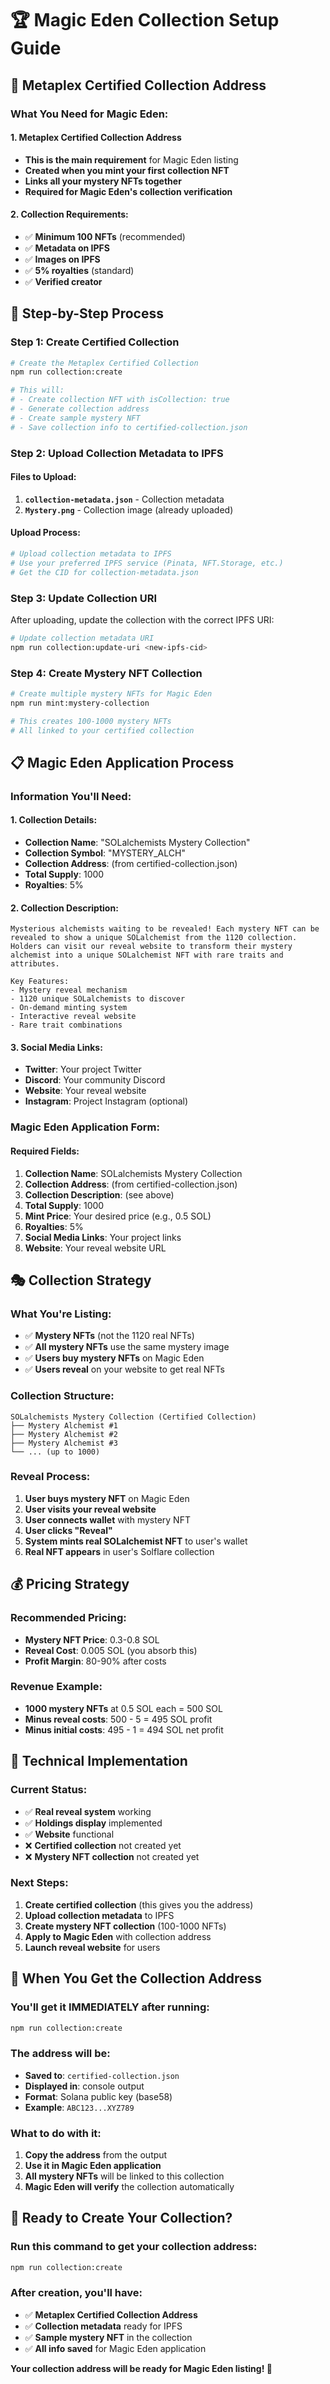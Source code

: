 # 🏆 Magic Eden Collection Setup Guide

## 🎯 **Metaplex Certified Collection Address**

### **What You Need for Magic Eden:**

#### **1. Metaplex Certified Collection Address**
- **This is the main requirement** for Magic Eden listing
- **Created when you mint your first collection NFT**
- **Links all your mystery NFTs together**
- **Required for Magic Eden's collection verification**

#### **2. Collection Requirements:**
- ✅ **Minimum 100 NFTs** (recommended)
- ✅ **Metadata on IPFS**
- ✅ **Images on IPFS**
- ✅ **5% royalties** (standard)
- ✅ **Verified creator**

## 🚀 **Step-by-Step Process**

### **Step 1: Create Certified Collection**

```bash
# Create the Metaplex Certified Collection
npm run collection:create

# This will:
# - Create collection NFT with isCollection: true
# - Generate collection address
# - Create sample mystery NFT
# - Save collection info to certified-collection.json
```

### **Step 2: Upload Collection Metadata to IPFS**

#### **Files to Upload:**
1. **`collection-metadata.json`** - Collection metadata
2. **`Mystery.png`** - Collection image (already uploaded)

#### **Upload Process:**
```bash
# Upload collection metadata to IPFS
# Use your preferred IPFS service (Pinata, NFT.Storage, etc.)
# Get the CID for collection-metadata.json
```

### **Step 3: Update Collection URI**

After uploading, update the collection with the correct IPFS URI:

```bash
# Update collection metadata URI
npm run collection:update-uri <new-ipfs-cid>
```

### **Step 4: Create Mystery NFT Collection**

```bash
# Create multiple mystery NFTs for Magic Eden
npm run mint:mystery-collection

# This creates 100-1000 mystery NFTs
# All linked to your certified collection
```

## 📋 **Magic Eden Application Process**

### **Information You'll Need:**

#### **1. Collection Details:**
- **Collection Name**: "SOLalchemists Mystery Collection"
- **Collection Symbol**: "MYSTERY_ALCH"
- **Collection Address**: (from certified-collection.json)
- **Total Supply**: 1000
- **Royalties**: 5%

#### **2. Collection Description:**
```
Mysterious alchemists waiting to be revealed! Each mystery NFT can be revealed to show a unique SOLalchemist from the 1120 collection. Holders can visit our reveal website to transform their mystery alchemist into a unique SOLalchemist NFT with rare traits and attributes.

Key Features:
- Mystery reveal mechanism
- 1120 unique SOLalchemists to discover
- On-demand minting system
- Interactive reveal website
- Rare trait combinations
```

#### **3. Social Media Links:**
- **Twitter**: Your project Twitter
- **Discord**: Your community Discord
- **Website**: Your reveal website
- **Instagram**: Project Instagram (optional)

### **Magic Eden Application Form:**

#### **Required Fields:**
1. **Collection Name**: SOLalchemists Mystery Collection
2. **Collection Address**: (from certified-collection.json)
3. **Collection Description**: (see above)
4. **Total Supply**: 1000
5. **Mint Price**: Your desired price (e.g., 0.5 SOL)
6. **Royalties**: 5%
7. **Social Media Links**: Your project links
8. **Website**: Your reveal website URL

## 🎭 **Collection Strategy**

### **What You're Listing:**
- ✅ **Mystery NFTs** (not the 1120 real NFTs)
- ✅ **All mystery NFTs** use the same mystery image
- ✅ **Users buy mystery NFTs** on Magic Eden
- ✅ **Users reveal** on your website to get real NFTs

### **Collection Structure:**
```
SOLalchemists Mystery Collection (Certified Collection)
├── Mystery Alchemist #1
├── Mystery Alchemist #2
├── Mystery Alchemist #3
└── ... (up to 1000)
```

### **Reveal Process:**
1. **User buys mystery NFT** on Magic Eden
2. **User visits your reveal website**
3. **User connects wallet** with mystery NFT
4. **User clicks "Reveal"**
5. **System mints real SOLalchemist NFT** to user's wallet
6. **Real NFT appears** in user's Solflare collection

## 💰 **Pricing Strategy**

### **Recommended Pricing:**
- **Mystery NFT Price**: 0.3-0.8 SOL
- **Reveal Cost**: 0.005 SOL (you absorb this)
- **Profit Margin**: 80-90% after costs

### **Revenue Example:**
- **1000 mystery NFTs** at 0.5 SOL each = 500 SOL
- **Minus reveal costs**: 500 - 5 = 495 SOL profit
- **Minus initial costs**: 495 - 1 = 494 SOL net profit

## 🔧 **Technical Implementation**

### **Current Status:**
- ✅ **Real reveal system** working
- ✅ **Holdings display** implemented
- ✅ **Website** functional
- ❌ **Certified collection** not created yet
- ❌ **Mystery NFT collection** not created yet

### **Next Steps:**
1. **Create certified collection** (this gives you the address)
2. **Upload collection metadata** to IPFS
3. **Create mystery NFT collection** (100-1000 NFTs)
4. **Apply to Magic Eden** with collection address
5. **Launch reveal website** for users

## 🎯 **When You Get the Collection Address**

### **You'll get it IMMEDIATELY after running:**
```bash
npm run collection:create
```

### **The address will be:**
- **Saved to**: `certified-collection.json`
- **Displayed in**: console output
- **Format**: Solana public key (base58)
- **Example**: `ABC123...XYZ789`

### **What to do with it:**
1. **Copy the address** from the output
2. **Use it in Magic Eden application**
3. **All mystery NFTs** will be linked to this collection
4. **Magic Eden will verify** the collection automatically

## 🚀 **Ready to Create Your Collection?**

### **Run this command to get your collection address:**
```bash
npm run collection:create
```

### **After creation, you'll have:**
- ✅ **Metaplex Certified Collection Address**
- ✅ **Collection metadata** ready for IPFS
- ✅ **Sample mystery NFT** in the collection
- ✅ **All info saved** for Magic Eden application

**Your collection address will be ready for Magic Eden listing! 🎉**
